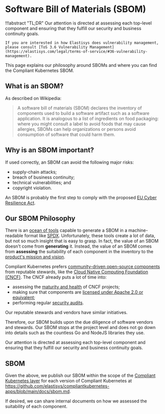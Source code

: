 # Software Bill of Materials (SBOM)

!!!abstract "TL;DR"
    Our attention is directed at assessing each top-level component and ensuring that they fulfill our security and business continuity goals.

    If you are interested in how Elastisys does vulnerability management, please consult [ToS 3.6 Vulnerability Management](https://elastisys.com/legal/terms-of-service/#36-vulnerability-management).

This page explains our philosophy around SBOMs and where you can find the Compliant Kubernetes SBOM.

## What is an SBOM?

As described on Wikipedia:

> A software bill of materials (SBOM) declares the inventory of components used to build a software artifact such as a software application.
> It is analogous to a list of ingredients on food packaging: where you might consult a label to avoid foods that may cause allergies, SBOMs can help organizations or persons avoid consumption of software that could harm them.

## Why is an SBOM important?

If used correctly, an SBOM can avoid the following major risks:

- supply-chain attacks;
- breach of business continuity;
- technical vulnerabilities; and
- copyright violation.

An SBOM is probably the first step to comply with the proposed [EU Cyber Resilience Act](https://digital-strategy.ec.europa.eu/en/library/cyber-resilience-act).

## Our SBOM Philosophy

There is an [ocean of tools](https://spdx.dev/use/tools/open-source-tools/) capable to generate a SBOM in a machine-readable format like [SPDX](https://spdx.dev/).
Unfortunately, these tools create a lot of data, but not so much insight that is easy to grasp.
In fact, the value of an SBOM doesn't come from **generating** it.
Instead, the value of an SBOM comes from **assessing** the suitability of each component in the inventory to the [product's mission and vision](../mission-and-vision.md).

Compliant Kubernetes prefers [community-driven open-source components](../adr/0015-we-believe-in-community-driven-open-source.md) from reputable stewards, like the [Cloud Native Computing Foundation (CNCF)](https://www.cncf.io/).
The CNCF already puts a lot of time into:

- assessing the [maturity and health](https://github.com/cncf/toc/blob/main/operations/project-health-review.md) of CNCF projects;
- making sure that components are [licensed under Apache 2.0 or equivalent](https://github.com/cncf/foundation/blob/main/allowed-third-party-license-policy.md);
- performing regular [security audits](https://www.cncf.io/blog/2022/08/08/improving-cncf-security-posture-with-independent-security-audits/).

Our reputable stewards and vendors have similar initiatives.

Therefore, our SBOM builds upon the due diligence of software vendors and stewards.
Our SBOM stops at the project level and does not go down into details such as the countless Go and NodeJS libraries they use.

Our attention is directed at assessing each top-level component and ensuring that they fulfill our security and business continuity goals.

## SBOM

Given the above, we publish our SBOM within the scope of the [Compliant Kubernetes layer](../architecture.md#level-3-individual-components) for each version of Compliant Kubernetes at <https://github.com/elastisys/compliantkubernetes-apps/blob/main/docs/sbom.md>.

If desired, we can share internal documents on how we assessed the suitability of each component.
